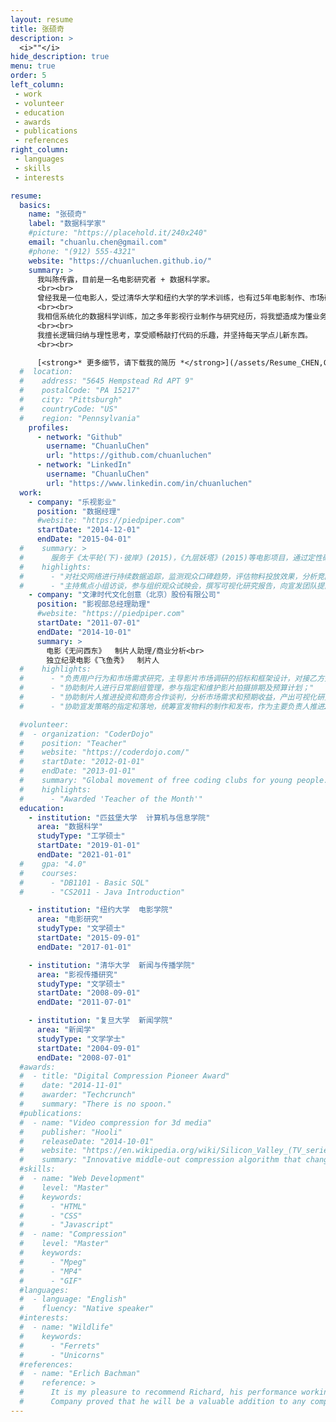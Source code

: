 ```yaml
---
layout: resume
title: 张硕奇
description: >
  <i>""</i>
hide_description: true
menu: true
order: 5
left_column:
 - work
 - volunteer
 - education  
 - awards
 - publications
 - references
right_column:
 - languages
 - skills
 - interests

resume:
  basics:
    name: "张硕奇"
    label: "数据科学家"
    #picture: "https://placehold.it/240x240"
    email: "chuanlu.chen@gmail.com"
    #phone: "(912) 555-4321"
    website: "https://chuanluchen.github.io/"
    summary: >
      我叫陈传露，目前是一名电影研究者 + 数据科学家。
      <br><br>
      曾经我是一位电影人，受过清华大学和纽约大学的学术训练，也有过5年电影制作、市场研究的工作经验。最近的两年，我个人对人工智能技术、数据科学技术产生了极大兴趣。同时， 我意识到这些技术的应用将为我所在的行业带来新的机会。于是，我投入到了这片全新领域的探索。
      <br><br>
      我相信系统化的数据科学训练，加之多年影视行业制作与研究经历，将我塑造成为懂业务又懂技术的传媒领域数据科学家。
      <br><br>
      我擅长逻辑归纳与理性思考，享受顺畅敲打代码的乐趣，并坚持每天学点儿新东西。
      <br><br>

      [<strong>* 更多细节，请下载我的简历 *</strong>](/assets/Resume_CHEN,Chuanlu.pdf)
  #  location:
  #    address: "5645 Hempstead Rd APT 9"
  #    postalCode: "PA 15217"
  #    city: "Pittsburgh"
  #    countryCode: "US"
  #    region: "Pennsylvania"
    profiles:
      - network: "Github"
        username: "ChuanluChen"
        url: "https://github.com/chuanluchen"
      - network: "LinkedIn"
        username: "ChuanluChen"
        url: "https://www.linkedin.com/in/chuanluchen"
  work:
    - company: "乐视影业"
      position: "数据经理"
      #website: "https://piedpiper.com"
      startDate: "2014-12-01"
      endDate: "2015-04-01"
  #    summary: >
  #      服务于《太平轮(下)·彼岸》(2015)，《九层妖塔》(2015)等电影项目，通过定性研究和定量调研，对市场策略团队提供决策支持。
  #    highlights:
  #      - "对社交网络进行持续数据追踪，监测观众口碑趋势，评估物料投放效果，分析竞品表现；"
  #      - "主持焦点小组访谈，参与组织观众试映会，撰写可视化研究报告，向宣发团队提出不限于片名、故事内核、影片调性、物料方向、宣传侧重的操作性建议。"
    - company: "文津时代文化创意（北京）股份有限公司"
      position: "影视部总经理助理"
      #website: "https://piedpiper.com"
      startDate: "2011-07-01"
      endDate: "2014-10-01"
      summary: >
        电影《无问西东》  制片人助理/商业分析<br>
        独立纪录电影《飞鱼秀》  制片人
  #    highlights:
  #      - "负责用户行为和市场需求研究，主导影片市场调研的招标和框架设计，对接乙方开展定性挖掘(5城市12组座谈)和定量问卷调查（8城市1200问卷），用于锁定目标观众群，验证影片定位和测试片名接受度；"
  #      - "协助制片人进行日常剧组管理，参与指定和维护影片拍摄排期及预算计划；"   
  #      - "协助制片人推进投资和商务合作谈判，分析市场需求和预期收益，产出可视化研究报告；"
  #      - "协助宣发策略的指定和落地，统筹宣发物料的制作和发布，作为主要负责人推进2次新闻发布会的实施。"

  #volunteer:
  #  - organization: "CoderDojo"
  #    position: "Teacher"
  #    website: "https://coderdojo.com/"
  #    startDate: "2012-01-01"
  #    endDate: "2013-01-01"
  #    summary: "Global movement of free coding clubs for young people."
  #    highlights:
  #      - "Awarded 'Teacher of the Month'"
  education:
    - institution: "匹兹堡大学  计算机与信息学院"
      area: "数据科学"
      studyType: "工学硕士"
      startDate: "2019-01-01"
      endDate: "2021-01-01"
  #    gpa: "4.0"
  #    courses:
  #      - "DB1101 - Basic SQL"
  #      - "CS2011 - Java Introduction"

    - institution: "纽约大学  电影学院"
      area: "电影研究"
      studyType: "文学硕士"
      startDate: "2015-09-01"
      endDate: "2017-01-01"

    - institution: "清华大学  新闻与传播学院"
      area: "影视传播研究"
      studyType: "文学硕士"
      startDate: "2008-09-01"
      endDate: "2011-07-01"

    - institution: "复旦大学  新闻学院"
      area: "新闻学"
      studyType: "文学学士"
      startDate: "2004-09-01"
      endDate: "2008-07-01"
  #awards:
  #  - title: "Digital Compression Pioneer Award"
  #    date: "2014-11-01"
  #    awarder: "Techcrunch"
  #    summary: "There is no spoon."
  #publications:
  #  - name: "Video compression for 3d media"
  #    publisher: "Hooli"
  #    releaseDate: "2014-10-01"
  #    website: "https://en.wikipedia.org/wiki/Silicon_Valley_(TV_series)"
  #    summary: "Innovative middle-out compression algorithm that changes the way we store data."
  #skills:
  #  - name: "Web Development"
  #    level: "Master"
  #    keywords:
  #      - "HTML"
  #      - "CSS"
  #      - "Javascript"
  #  - name: "Compression"
  #    level: "Master"
  #    keywords:
  #      - "Mpeg"
  #      - "MP4"
  #      - "GIF"
  #languages:
  #  - language: "English"
  #    fluency: "Native speaker"
  #interests:
  #  - name: "Wildlife"
  #    keywords:
  #      - "Ferrets"
  #      - "Unicorns"
  #references:
  #  - name: "Erlich Bachman"
  #    reference: >
  #      It is my pleasure to recommend Richard, his performance working as a consultant for Main St.
  #      Company proved that he will be a valuable addition to any company.
---
```

